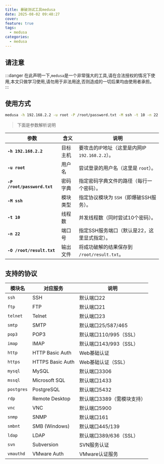 ```yaml
---
title: 暴破测试工具medusa
date: 2025-08-02 09:48:27
cover: 
feature: true
tags:
  - medusa
categories:
  - medusa
---
```



## 请注意

:::danger
在此声明一下,`medusa`是一个非常强大的工具,请在合法授权的情况下使用,本文只做学习使用,请勿用于非法用途,否则造成的一切后果均由使用者承担。
:::

## 使用方式

```bash
medusa -h 192.168.2.2 -u root -P /root/password.txt -M ssh -t 10 -n 22 -O /root/result.txt
```

> 下面是参数解析说明

| 参数                        | 含义     | 说明                                           |
| --------------------------- | -------- | ---------------------------------------------- |
| **`-h 192.168.2.2`**        | 目标主机 | 要攻击的IP地址（这里是内网IP `192.168.2.2`）。 |
| **`-u root`**               | 用户名   | 尝试登录的用户名（这里是 `root`）。            |
| **`-P /root/password.txt`** | 密码字典 | 指定密码字典文件的路径（每行一个密码）。       |
| **`-M ssh`**                | 模块类型 | 指定协议模块为 `SSH`（即爆破SSH服务）。        |
| **`-t 10`**                 | 线程数   | 并发线程数（同时尝试10个密码）。               |
| **`-n 22`**                 | 端口号   | 指定SSH服务端口（默认是22，这里显式指定）。    |
| **`-O /root/result.txt`**   | 输出文件 | 将成功破解的结果保存到 `/root/result.txt`。    |



## 支持的协议

| 模块名     | 对应服务         | 说明                       |
| ---------- | ---------------- | -------------------------- |
| `ssh`      | SSH              | 默认端口22                 |
| `ftp`      | FTP              | 默认端口21                 |
| `telnet`   | Telnet           | 默认端口23                 |
| `smtp`     | SMTP             | 默认端口25/587/465         |
| `pop3`     | POP3             | 默认端口110/995（SSL）     |
| `imap`     | IMAP             | 默认端口143/993（SSL）     |
| `http`     | HTTP Basic Auth  | Web基础认证                |
| `https`    | HTTPS Basic Auth | Web基础认证（SSL）         |
| `mysql`    | MySQL            | 默认端口3306               |
| `mssql`    | Microsoft SQL    | 默认端口1433               |
| `postgres` | PostgreSQL       | 默认端口5432               |
| `rdp`      | Remote Desktop   | 默认端口3389（需模块支持） |
| `vnc`      | VNC              | 默认端口5900               |
| `snmp`     | SNMP             | 默认端口161                |
| `smbnt`    | SMB (Windows)    | 默认端口445/139            |
| `ldap`     | LDAP             | 默认端口389/636（SSL）     |
| `svn`      | Subversion       | SVN服务认证                |
| `vmauthd`  | VMware Auth      | VMware认证服务             |

